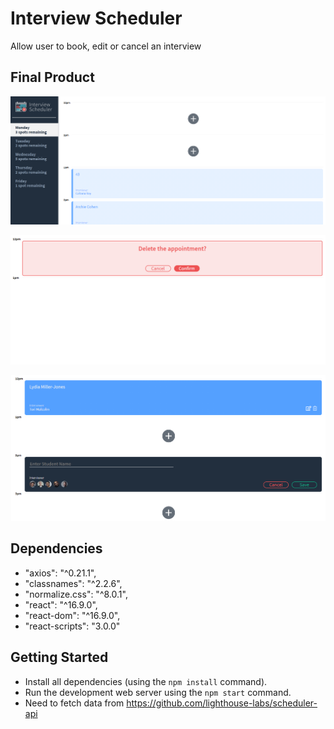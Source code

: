 # Interview Scheduler

Allow user to book, edit or cancel an interview

## Final Product

!["screenshot of Interview Scheduler"](https://github.com/tinglewis633/React-LHL/blob/master/public/images/Interview%20Schedular.png)

!["screenshot of deleting interview feature"](https://github.com/tinglewis633/React-LHL/blob/master/public/images/Delete.png)

!["screenshot of editing interview feature"](https://github.com/tinglewis633/React-LHL/blob/master/public/images/EditInterview.png)

## Dependencies

- "axios": "^0.21.1",
- "classnames": "^2.2.6",
- "normalize.css": "^8.0.1",
- "react": "^16.9.0",
- "react-dom": "^16.9.0",
- "react-scripts": "3.0.0"

## Getting Started

- Install all dependencies (using the `npm install` command).
- Run the development web server using the `npm start` command.
- Need to fetch data from https://github.com/lighthouse-labs/scheduler-api
